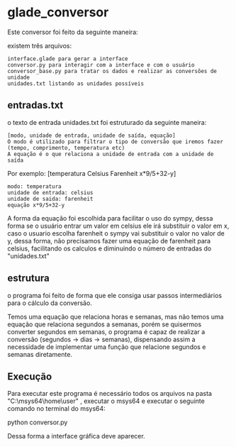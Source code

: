 # glade_conversor

Este conversor foi feito da seguinte maneira:

existem três arquivos:

    interface.glade para gerar a interface
    conversor.py para interagir com a interface e com o usuário
    conversor_base.py para tratar os dados e realizar as conversões de unidade
    unidades.txt listando as unidades possíveis

## entradas.txt

o texto de entrada unidades.txt foi estruturado da seguinte maneira:

    [modo, unidade de entrada, unidade de saída, equação]
    O modo é utilizado para filtrar o tipo de conversão que iremos fazer (tempo, comprimento, temperatura etc)
    A equação é o que relaciona a unidade de entrada com a unidade de saída

Por exemplo:
    [temperatura Celsius Farenheit x*9/5+32-y]

    modo: temperatura
    unidade de entrada: celsius
    unidade de saida: farenheit
    equação x*9/5+32-y

A forma da equação foi escolhida para facilitar o uso do sympy, dessa forma se o usuário entrar um valor em celsius ele irá substituir o valor em x, caso o usuario escolha farenheit o sympy vai substituir o valor no valor de y, dessa forma, não precisamos fazer uma equação de farenheit para celsius, facilitando os calculos e diminuindo o número de entradas do "unidades.txt"

## estrutura
o programa foi feito de forma que ele consiga usar passos intermediários para o cálculo da conversão. 

Temos uma equação que relaciona horas e semanas, mas não temos uma equação que relaciona segundos a semanas, porém se quisermos converter segundos em semanas, o programa é capaz de realizar a conversão (segundos -> dias -> semanas), dispensando assim a necessidade de implementar uma função que relacione segundos e semanas diretamente.

## Execução

Para executar este programa é necessário todos os arquivos na pasta "C:\msys64\home\user" , executar o msys64 e executar o seguinte comando no terminal do msys64:

python conversor.py

Dessa forma a interface gráfica deve aparecer.